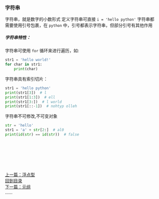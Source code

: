 ### 字符串

字符串，就是数字的小数形式 定义字符串可直接 `i = 'hello python'`
字符串都需要使用引号包裹，在 `python` 中，引号都表示字符串，但部分引号有其他作用

##### 字符串特性：

字符串可使用 `for` 循环来进行遍历，如:

```python
str1 = 'hello world!'
for char in str1:
    print(char)
```

字符串具有索引切片：

```python
str1 = 'hello python'
print(str1[3])  # l
print(str1[1:3])  # ell
print(str1[3:])  # l world
print(str1[::-1])  # nohtyp olleh
```

字符串不可修改,不可变对象

```python
str = 'hello'
str1 = 'a' + str[2:]  # al0
print(id(str) == id(str))  # false
```

<br />
<br />
<br />
<br />
<br />

[上一篇：浮点型](float.md)    
[回到目录](../Readme.md)     
[下一篇：元组](tuble.md)    
......    

